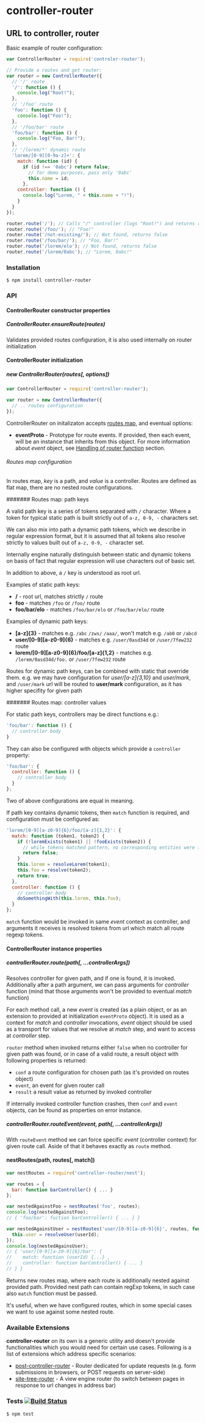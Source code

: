 # controller-router
## URL to controller, router

Basic example of router configuration:

```javascript
var ControllerRouter = require('controler-router');

// Provide a routes and get router:
var router = new ControllerRouter({
  // '/' route
  '/': function () {
    console.log("Root!");
  },
  // '/foo' route
  'foo': function () {
    console.log("Foo!");
  },
  // '/foo/bar' route
  'foo/bar': function () {
    console.log("Foo, Bar!");
  },
  // '/lorem/*' dynamic route
  'lorem/[0-9][0-9a-z]+': {
    match: function (id) {
      if (id !== '0abc') return false;
        // for demo purposes, pass only '0abc'
        this.name = id;
      },
    controller: function () {
      console.log("Lorem, " + this.name + "!");
    }
  }
});

router.route('/'); // Calls "/" controller (logs "Root!") and returns route call event object
router.route('/foo/'); // "Foo!"
router.route('/not-existing/'); // Not found, returns false
router.route('/foo/bar/'); // "Foo, Bar!"
router.route('/lorem/elo'); // Not found, returns false
router.route('/lorem/0abc'); // "Lorem, 0abc!"
```

### Installation

	$ npm install controller-router

### API
#### ControllerRouter constructor properties
##### ControllerRouter.ensureRoute(routes)

Validates provided routes configuration, it is also used internally on router initialization

#### ControllerRouter initialization
##### new ControllerRouter(routes[, options])

```javascript
var ControllerRouter = require('controller-router');

var router = new ControllerRouter({
  // .. routes configuration
});
```

ControllerRouter on initalizaton accepts [routes map](#routes-map-configuration), and eventual options:
- __eventProto__ - Prototype for route events. If provided, then each event, will be an instance that inherits from this object.
For more information about _event_ object, see [Handling of router function](https://github.com/medikoo/controller-router#handling-of-router-function) section.

###### Routes map configuration

In routes map, _key_ is a path, and _value_ is a controller. Routes are defined as flat map, there are no nested route configurations.

####### Routes map: path keys

A valid path key is a series of tokens separated with `/` character. Where a token for typical static path is built strictly out of `a-z, 0-9, -` characters set.

We can also mix into path a dynamic path tokens, which we describe in regular expression format, but it is assumed that all tokens also resolve strictly to values built out of  `a-z, 0-9, -` character set.

Internally engine naturally distinguish between static and dynamic tokens on basis of fact that regular expression will use characters out of basic set.

In addition to above, a `/` key is understood as root url.

Examples of static path keys:
- __/__ - root url, matches strictly `/` route
- __foo__ - matches `/foo` or `/foo/` route
- __foo/bar/elo__ - matches `/foo/bar/elo` or `/foo/bar/elo/` route

Examples of dynamic path keys:
- __[a-z]{3}__ - matches e.g. `/abc` `/zws/` `/aaa/`, won't match e.g. `/ab0` or `/abcd`
- __user/[0-9][a-z0-9]{6}__ - matches e.g. `/user/0asd34d` or `/user/7few232` route
- __lorem/[0-9][a-z0-9]{6}/foo/[a-z]{1,2}__ - matches e.g. `/lorem/0asd34d/foo.` or `/user/7few232` route

Routes for dynamic path keys, can be combined with static that override them. e.g. we may have configuration for _user/[a-z]{3,10}_ and _user/mark_, and `/user/mark` url will be routed to __user/mark__ configuration, as it has higher specifity for given path

####### Routes map: controller values

For static path keys, controllers may be direct functions e.g.:
```javascript
'foo/bar': function () {
  // controller body
}
```

They can also be configured with objects which provide a `controller` property:
```javascript
'foo/bar': {
  controller: function () {
    // controller body
  }
};
```

Two of above configurations are equal in meaning.

If path key contains dynamic tokens, then `match` function is required, and configuration must be configured as:

```javascript
'lorem/[0-9][a-z0-9]{6}/foo/[a-z]{1,2}': {
  match: function (token1, token2) {
    if (!loremExists(token1) || !fooExists(token2)) {
      // while tokens matched pattern, no corresponding entities were found
      return false;
    }
    this.lorem = resolveLorem(token1);
    this.foo = resolve(token2);
    return true;
  },
  controller: function () {
    // controller body
    doSomethingWith(this.lorem, this.foo);
  }
};
```

`match` function would be invoked in same _event_ context as controller, and arguments it receives is resolved tokens from url which match all route regexp tokens.

#### ControllerRouter instance properties
##### controllerRouter.route(path[, ...controllerArgs])

Resolves controller for given path, and if one is found, it is invoked. Additionally after a path argument, we can pass arguments for _controller_ function (mind that those arguments won't be provided to eventual _match_ function)

For each method call, a new _event_ is created (as a plain object, or as an extension to provided at initialization `eventProto` object).
It is used as a context for _match_ and _controller_ invocations, _event_ object should be used as a transport for values that we resolve at _match_ step, and want to access at _controller_ step.

`router` method when invoked returns either `false` when no controller for given path was found, or in case of a valid route, a result object with following properties is returned:
- `conf` a route configuration for chosen path (as it's provided on routes object)
- `event`, an event for given router call
- `result` a result value as returned by invoked controller

If internally invoked controller function crashes, then `conf` and `event` objects, can be found as properties on error instance.

##### controllerRouter.routeEvent(event, path[, ...controllerArgs])

With `routeEvent` method we can force specific _event_ (controller context) for given route call. Aside of that it behaves exactly as `route` method.

#### nestRoutes(path, routes[, match])

```javascript
var nestRoutes = require('controller-router/nest');

var routes = {
  bar: function barController() { ... }
};

var nestedAgainstFoo = nestRoutes('foo', routes);
console.log(nestedAgainstFoo);
// { 'foo/bar': fuction barController() { ... } }

var nestedAgainstUser = nestRoutes('user/[0-9][a-z0-9]{6}', routes, function (userId) {
  this.user = resolveUser(userId);
});
console.log(nestedAgainsUser);
// { 'user/[0-9][a-z0-9]{6}/bar': {
//    match: function (userId) {...} ,
//    controller: function barController() { ... }
// } }
```

Returns new routes map, where each route is additionally nested against provided path.
Provided nest path can contain regExp tokens, in such case also `match` function must be passed.

It's useful, when we have configured routes, which in some special cases we want to use against some nested route.

### Available Extensions

__controller-router__ on its own is a generic utility and doesn't provide functionalities which you would need for certain use cases. Following is a list of extensions which address specific scenarios:

- [post-controller-router](https://github.com/medikoo/post-controller-router#post-controller-router) -  Router dedicated for update requests (e.g. form submissions in browsers, or POST requests on server-side)
- [site-tree-router](https://github.com/medikoo/site-tree-router#site-tree-router) - A view engine router (to switch between pages in response to url changes in address bar)

### Tests [![Build Status](https://travis-ci.org/medikoo/controller-router.svg)](https://travis-ci.org/medikoo/controller-router)

	$ npm test

